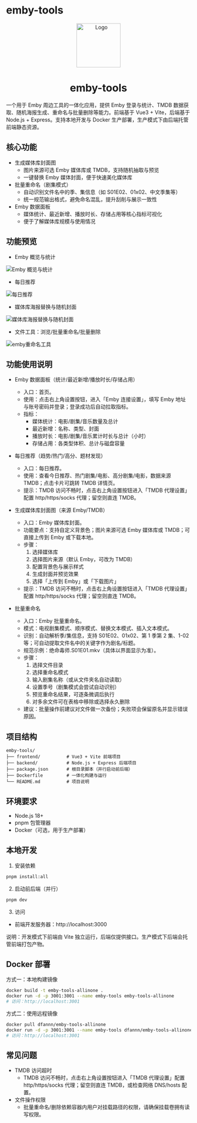 # emby-tools

<p align="center">
  <img src="./docImages//logo.png" width="120" alt="Logo">
</p>
<h1 align="center">emby-tools</h1>

一个用于 Emby 周边工具的一体化应用，提供 Emby 登录与统计、TMDB 数据获取、随机海报生成、重命名与批量删除等能力。前端基于 Vue3 + Vite，后端基于 Node.js + Express。支持本地开发与 Docker 生产部署，生产模式下由后端托管前端静态资源。

## 核心功能

- 生成媒体库封面图
  - 图片来源可选 Emby 媒体库或 TMDB，支持随机抽取与预览
  - 一键替换 Emby 媒体封面，便于快速美化媒体库
- 批量重命名（剧集模式）
  - 自动识别文件名中的季、集信息（如 S01E02、01x02、中文季集等）
  - 统一规范输出格式，避免命名混乱，提升刮削与展示一致性
- Emby 数据面板
  - 媒体统计、最近新增、播放时长、存储占用等核心指标可视化
  - 便于了解媒体库规模与使用情况

## 功能预览

- Emby 概览与统计

![Emby 概览与统计](./docImages/emby-statistics.png)

- 每日推荐

![每日推荐](./docImages/daily-recommendation.png)

- 媒体库海报替换与随机封面

![媒体库海报替换与随机封面](./docImages/emby-poster.png)

- 文件工具：浏览/批量重命名/批量删除

![emby重命名工具](./docImages/emby-rename.png)

## 功能使用说明

- Emby 数据面板（统计/最近新增/播放时长/存储占用）

  - 入口：首页。
  - 使用：点击右上角设置按钮，进入「Emby 连接设置」，填写 Emby 地址与账号密码并登录；登录成功后自动拉取指标。
  - 指标：
    - 媒体统计：电影/剧集/音乐数量及总计
    - 最近新增：名称、类型、封面
    - 播放时长：电影/剧集/音乐累计时长与总计（小时）
    - 存储占用：各类型体积、总计与磁盘容量

- 每日推荐（趋势/热门/高分、题材发现）

  - 入口：每日推荐。
  - 使用：查看今日推荐、热门剧集/电影、高分剧集/电影，数据来源 TMDB；点击卡片可跳转 TMDB 详情页。
  - 提示：TMDB 访问不畅时，点击右上角设置按钮进入「TMDB 代理设置」配置 http/https/socks 代理；留空则直连 TMDB。

- 生成媒体库封面图（来源 Emby/TMDB）

  - 入口：Emby 媒体库封面。
  - 功能要点：支持自定义背景色；图片来源可选 Emby 媒体库或 TMDB；可直接上传到 Emby 或下载本地。
  - 步骤：
    1. 选择媒体库
    2. 选择图片来源（默认 Emby，可改为 TMDB）
    3. 配置背景色与展示样式
    4. 生成封面并预览效果
    5. 选择「上传到 Emby」或「下载图片」
  - 提示：TMDB 访问不畅时，点击右上角设置按钮进入「TMDB 代理设置」配置 http/https/socks 代理；留空则直连 TMDB。

- 批量重命名

  - 入口：Emby 批量重命名。
  - 模式：电视剧集模式、顺序模式、替换文本模式、插入文本模式。
  - 识别：自动解析季/集信息，支持 S01E02、01x02、第 1 季第 2 集、1-02 等；可自动提取文件名中的关键字作为剧名/标题。
  - 规范示例：绝命毒师.S01E01.mkv（具体以界面显示为准）。
  - 步骤：
    1. 选择文件目录
    2. 选择重命名模式
    3. 输入剧集名称（或从文件夹名自动读取）
    4. 设置季号（剧集模式会尝试自动识别）
    5. 预览重命名结果，可逐条微调后执行
    6. 对多余文件可在表格中移除或选择永久删除
  - 建议：批量操作前建议对文件做一次备份；失败项会保留原名并显示错误原因。

## 项目结构

```
emby-tools/
├── frontend/          # Vue3 + Vite 前端项目
├── backend/           # Node.js + Express 后端项目
├── package.json       # 根目录脚本（并行启动前后端）
├── Dockerfile         # 一体化构建与运行
└── README.md          # 项目说明
```

## 环境要求

- Node.js 18+
- pnpm 包管理器
- Docker（可选，用于生产部署）

## 本地开发

1. 安装依赖

```bash
pnpm install:all
```

2. 启动前后端（并行）

```bash
pnpm dev
```

3. 访问

- 前端开发服务器：http://localhost:3000

说明：开发模式下前端由 Vite 独立运行，后端仅提供接口。生产模式下后端会托管前端打包产物。

## Docker 部署

方式一：本地构建镜像

```bash
docker build -t emby-tools-allinone .
docker run -d -p 3001:3001 --name emby-tools emby-tools-allinone
# 访问：http://localhost:3001
```

方式二：使用远程镜像

```bash
docker pull dfannn/emby-tools-allinone
docker run -d -p 3001:3001 --name emby-tools dfannn/emby-tools-allinone
# 访问：http://localhost:3001
```

## 常见问题

- TMDB 访问超时
  - TMDB 访问不畅时，点击右上角设置按钮进入「TMDB 代理设置」配置 http/https/socks 代理；留空则直连 TMDB，或检查网络 DNS/hosts 配置。
- 文件操作权限
  - 批量重命名/删除依赖容器内用户对挂载路径的权限，请确保挂载卷拥有读写权限。
